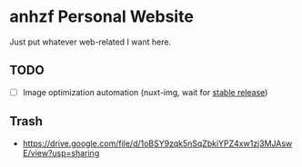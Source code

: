 # anhzf Personal Website
Just put whatever web-related I want here.

## TODO
- [ ] Image optimization automation (nuxt-img, wait for [stable release](https://github.com/nuxt/image/discussions/548))

## Trash
- https://drive.google.com/file/d/1oBSY9zqk5nSqZbkiYPZ4xw1zj3MJAswE/view?usp=sharing
